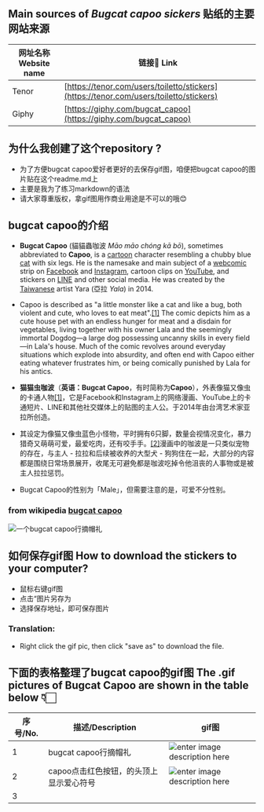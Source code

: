 

## Main sources of *Bugcat capoo sickers* 贴纸的主要网站来源

|    网址名称 Website name    | 链接🔗 Link |
| ----------                  |         --- |
| Tenor                       |  [https://tenor.com/users/toiletto/stickers](https://tenor.com/users/toiletto/stickers) |
| Giphy                       |  [https://giphy.com/bugcat_capoo](https://giphy.com/bugcat_capoo) |
## 为什么我创建了这个repository ?

 - 为了方便bugcat capoo爱好者更好的去保存gif图，咱便把bugcat capoo的图片贴在这个readme.md上
 - 主要是我为了练习markdown的语法
 - 请大家尊重版权，拿gif图用作商业用途是不可以的哦😊
 ## bugcat capoo的介绍
-  **Bugcat Capoo** (貓貓蟲咖波 _Māo māo chóng kā bō_), sometimes abbreviated to **Capoo**, is a [cartoon](https://en.wikipedia.org/wiki/Cartoon "Cartoon") character resembling a chubby blue [cat](https://en.wikipedia.org/wiki/Cat "Cat") with six legs. He is the namesake and main subject of a [webcomic](https://en.wikipedia.org/wiki/Webcomic "Webcomic") strip on [Facebook](https://en.wikipedia.org/wiki/Facebook "Facebook") and [Instagram](https://en.wikipedia.org/wiki/Instagram "Instagram"), cartoon clips on [YouTube](https://en.wikipedia.org/wiki/YouTube "YouTube"), and stickers on [LINE](https://en.wikipedia.org/wiki/Line_(software) "Line (software)") and other social media. He was created by the [Taiwanese](https://en.wikipedia.org/wiki/Taiwan "Taiwan") artist Yara (亞拉 _Yala_) in 2014.
- Capoo is described as "a little monster like a cat and like a bug, both violent and cute, who loves to eat meat".[[1]](https://en.wikipedia.org/wiki/Bugcat_Capoo#cite_note-1) The comic depicts him as a cute house pet with an endless hunger for meat and a disdain for vegetables, living together with his owner Lala and the seemingly immortal Dogdog—a large dog possessing uncanny skills in every field—in Lala's house. Much of the comic revolves around everyday situations which explode into absurdity, and often end with Capoo either eating whatever frustrates him, or being comically punished by Lala for his antics.
 -  **猫猫虫咖波**（**英语：Bugcat Capoo**，有时简称为**Capoo**），外表像猫又像虫的卡通人物[[1]](https://zh.wikipedia.org/wiki/%E8%B2%93%E8%B2%93%E8%9F%B2%E5%92%96%E6%B3%A2#cite_note-1)，它是Facebook和Instagram上的网络漫画、YouTube上的卡通短片、LINE和其他社交媒体上的贴图的主人公。于2014年由台湾艺术家亚拉所创造。

- 其设定为像猫又像虫蓝色小怪物，平时拥有6只脚，数量会视情况变化，暴力猎奇又萌萌可爱，最爱吃肉，还有咬手手。[[2]](https://zh.wikipedia.org/wiki/%E8%B2%93%E8%B2%93%E8%9F%B2%E5%92%96%E6%B3%A2#cite_note-2)漫画中的咖波是一只类似宠物的存在，与主人 - 拉拉和后续被收养的大型犬 - 狗狗住在一起，大部分的内容都是围绕日常场景展开，收尾无可避免都是咖波吃掉令他沮丧的人事物或是被主人拉拉惩罚。

- Bugcat Capoo的性别为「Male」，但需要注意的是，可爱不分性别。


 ### from wikipedia [bugcat capoo](https://en.wikipedia.org/wiki/Bugcat_Capoo)
 ![一个bugcat capoo行摘帽礼](https://media0.giphy.com/media/s5pqEUOsNQISDw6Eu7/giphy.gif)

## 如何保存gif图 How to download the stickers to your computer?
 - 鼠标右键gif图
 - 点击“图片另存为
 - 选择保存地址，即可保存图片
### Translation:
 - Right click the gif pic, then click "save as" to download the file.


## 下面的表格整理了bugcat capoo的gif图 The .gif pictures of Bugcat Capoo are shown in the table below 👇🏻
| 序号/No. |描述/Description | gif图 |
|--|--|--|
| 1 | bugcat capoo行摘帽礼 |![enter image description here](https://media0.giphy.com/media/s5pqEUOsNQISDw6Eu7/giphy.gif) |
|2|  capoo点击红色按钮，的头顶上显示爱心符号  |![enter image description here](https://media3.giphy.com/media/IEm8kcqLVCctHJ1kWm/giphy.gif)|
|3| ||

<!--stackedit_data:
eyJoaXN0b3J5IjpbODQ1NzcxMDk0LDEwNDA5MzY2MjBdfQ==
-->